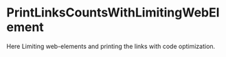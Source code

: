 # PrintLinksCountsWithLimitingWebElement
Here Limiting web-elements and printing the links with code optimization.
